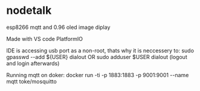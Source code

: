 # nodetalk
esp8266 mqtt and 0.96 oled image diplay


Made with VS code PlatformIO
 
IDE is accessing usb port as a non-root, thats why it is neccessery to: 
sudo gpasswd --add ${USER} dialout OR sudo adduser $USER dialout (logout and login afterwards)


Running mqtt on doker:
docker run -ti -p 1883:1883 -p 9001:9001 --name mqtt toke/mosquitto

